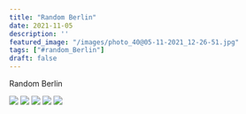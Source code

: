 ```yaml
---
title: "Random Berlin"
date: 2021-11-05
description: ''
featured_image: "/images/photo_40@05-11-2021_12-26-51.jpg"
tags: ["#random_Berlin"]
draft: false
---
```


Random Berlin

![](/images/photo_39@05-11-2021_12-26-51.jpg)
![](/images/photo_40@05-11-2021_12-26-51.jpg)
![](/images/photo_41@05-11-2021_12-26-51.jpg)
![](/images/photo_42@05-11-2021_12-26-52.jpg)
![](/images/photo_43@05-11-2021_12-26-52.jpg)
